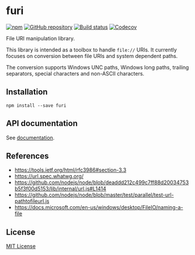 # furi

[![npm](https://img.shields.io/npm/v/furi.svg?maxAge=2592000)](https://www.npmjs.com/package/furi)
[![GitHub repository](https://img.shields.io/badge/Github-demurgos%2Ffuri-blue.svg)](https://github.com/demurgos/furi)
[![Build status](https://img.shields.io/travis/demurgos/furi/master.svg?maxAge=2592000)](https://travis-ci.org/demurgos/furi)
[![Codecov](https://codecov.io/gh/demurgos/furi/branch/master/graph/badge.svg)](https://codecov.io/gh/demurgos/furi)

File URI manipulation library.

This library is intended as a toolbox to handle `file://` URIs. It currently
focuses on conversion between file URIs and system dependent paths.

The conversion supports Windows UNC paths, Windows long paths, trailing
separators, special characters and non-ASCII characters.

## Installation

```shell
npm install --save furi
```

## API documentation

See [documentation](https://demurgos.github.io/furi/).

## References

- https://tools.ietf.org/html/rfc3986#section-3.3
- https://url.spec.whatwg.org/
- https://github.com/nodejs/node/blob/deaddd212c499c7ff88d20034753b5f3f00d5153/lib/internal/url.js#L1414
- https://github.com/nodejs/node/blob/master/test/parallel/test-url-pathtofileurl.js
- https://docs.microsoft.com/en-us/windows/desktop/FileIO/naming-a-file

## License

[MIT License](./LICENSE.md)
